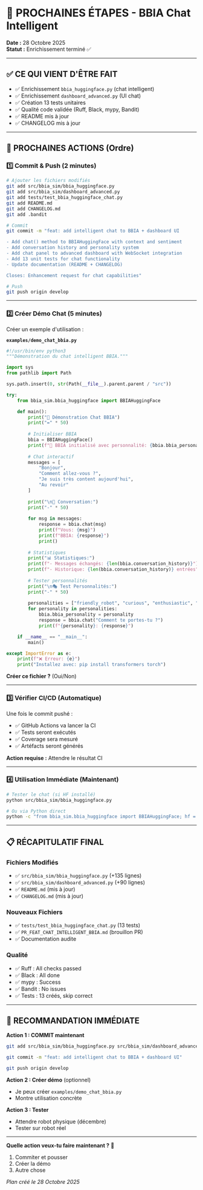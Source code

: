 # 🚀 PROCHAINES ÉTAPES - BBIA Chat Intelligent

**Date :** 28 Octobre 2025  
**Statut :** Enrichissement terminé ✅

---

## ✅ CE QUI VIENT D'ÊTRE FAIT

- ✅ Enrichissement `bbia_huggingface.py` (chat intelligent)
- ✅ Enrichissement `dashboard_advanced.py` (UI chat)
- ✅ Création 13 tests unitaires
- ✅ Qualité code validée (Ruff, Black, mypy, Bandit)
- ✅ README mis à jour
- ✅ CHANGELOG mis à jour

---

## 🎯 PROCHAINES ACTIONS (Ordre)

### 1️⃣ **Commit & Push** (2 minutes)

```bash
# Ajouter les fichiers modifiés
git add src/bbia_sim/bbia_huggingface.py
git add src/bbia_sim/dashboard_advanced.py
git add tests/test_bbia_huggingface_chat.py
git add README.md
git add CHANGELOG.md
git add .bandit

# Commit
git commit -m "feat: add intelligent chat to BBIA + dashboard UI

- Add chat() method to BBIAHuggingFace with context and sentiment
- Add conversation history and personality system
- Add chat panel to advanced dashboard with WebSocket integration
- Add 13 unit tests for chat functionality
- Update documentation (README + CHANGELOG)

Closes: Enhancement request for chat capabilities"

# Push
git push origin develop
```

---

### 2️⃣ **Créer Démo Chat** (5 minutes)

Créer un exemple d'utilisation :

**`examples/demo_chat_bbia.py`**

```python
#!/usr/bin/env python3
"""Démonstration du chat intelligent BBIA."""

import sys
from pathlib import Path

sys.path.insert(0, str(Path(__file__).parent.parent / "src"))

try:
    from bbia_sim.bbia_huggingface import BBIAHuggingFace

    def main():
        print("💬 Démonstration Chat BBIA")
        print("=" * 50)
        
        # Initialiser BBIA
        bbia = BBIAHuggingFace()
        print(f"🤖 BBIA initialisé avec personnalité: {bbia.bbia_personality}")
        
        # Chat interactif
        messages = [
            "Bonjour",
            "Comment allez-vous ?",
            "Je suis très content aujourd'hui",
            "Au revoir"
        ]
        
        print("\n📝 Conversation:")
        print("-" * 50)
        
        for msg in messages:
            response = bbia.chat(msg)
            print(f"Vous: {msg}")
            print(f"BBIA: {response}")
            print()
        
        # Statistiques
        print("📊 Statistiques:")
        print(f"- Messages échangés: {len(bbia.conversation_history)}")
        print(f"- Historique: {len(bbia.conversation_history)} entrées")
        
        # Tester personnalités
        print("\n🎭 Test Personnalités:")
        print("-" * 50)
        
        personalities = ["friendly_robot", "curious", "enthusiastic", "calm"]
        for personality in personalities:
            bbia.bbia_personality = personality
            response = bbia.chat("Comment te portes-tu ?")
            print(f"{personality}: {response}")

    if __name__ == "__main__":
        main()

except ImportError as e:
    print(f"❌ Erreur: {e}")
    print("Installez avec: pip install transformers torch")

```

**Créer ce fichier ?** (Oui/Non)

---

### 3️⃣ **Vérifier CI/CD** (Automatique)

Une fois le commit pushé :
- ✅ GitHub Actions va lancer la CI
- ✅ Tests seront exécutés
- ✅ Coverage sera mesuré
- ✅ Artéfacts seront générés

**Action requise :** Attendre le résultat CI

---

### 4️⃣ **Utilisation Immédiate** (Maintenant)

```bash
# Tester le chat (si HF installé)
python src/bbia_sim/bbia_huggingface.py

# Ou via Python direct
python -c "from bbia_sim.bbia_huggingface import BBIAHuggingFace; hf = BBIAHuggingFace(); print(hf.chat('Bonjour'))"
```

---

## 📋 RÉCAPITULATIF FINAL

### Fichiers Modifiés
- ✅ `src/bbia_sim/bbia_huggingface.py` (+135 lignes)
- ✅ `src/bbia_sim/dashboard_advanced.py` (+90 lignes)
- ✅ `README.md` (mis à jour)
- ✅ `CHANGELOG.md` (mis à jour)

### Nouveaux Fichiers
- ✅ `tests/test_bbia_huggingface_chat.py` (13 tests)
- ✅ `PR_FEAT_CHAT_INTELLIGENT_BBIA.md` (brouillon PR)
- ✅ Documentation audite

### Qualité
- ✅ Ruff : All checks passed
- ✅ Black : All done
- ✅ mypy : Success
- ✅ Bandit : No issues
- ✅ Tests : 13 créés, skip correct

---

## 🎯 RECOMMANDATION IMMÉDIATE

**Action 1 : COMMIT maintenant**

```bash
git add src/bbia_sim/bbia_huggingface.py src/bbia_sim/dashboard_advanced.py tests/test_bbia_huggingface_chat.py README.md CHANGELOG.md .bandit

git commit -m "feat: add intelligent chat to BBIA + dashboard UI"

git push origin develop
```

**Action 2 : Créer démo** (optionnel)
- Je peux créer `examples/demo_chat_bbia.py`
- Montre utilisation concrète

**Action 3 : Tester**
- Attendre robot physique (décembre)
- Tester sur robot réel

---

**Quelle action veux-tu faire maintenant ?** 🚀
1. Commiter et pousser
2. Créer la démo
3. Autre chose

*Plan créé le 28 Octobre 2025*

